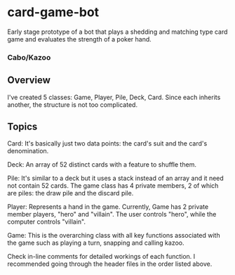 # card-game-bot
Early stage prototype of a bot that plays a shedding and matching type card game and evaluates the strength of a poker hand.

### Cabo/Kazoo

## Overview

I've created 5 classes: Game, Player, Pile, Deck, Card. Since each inherits another, the structure is not too complicated.

## Topics

Card: It's basically just two data points: the card's suit and the card's denomination.

Deck: An array of 52 distinct cards with a feature to shuffle them.

Pile: It's similar to a deck but it uses a stack instead of an array and it need not contain 52 cards. The game class has 4 private members, 2 of which are piles: the draw pile and the discard pile.

Player: Represents a hand in the game. Currently, Game has 2 private member players, "hero" and "villain". The user controls "hero", while the computer controls "villain".

Game: This is the overarching class with all key functions associated with the game such as playing a turn, snapping and calling kazoo. 

Check in-line comments for detailed workings of each function. I recommended going through the header files in the order listed above. 
